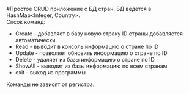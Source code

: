 #Простое CRUD приложение с БД стран.
БД ведется в HashMap<Integer, Country>.  
Спсок команд:  
* Create - добавляет в базу новую страку ID страны добавляется автоматически.
* Read - выводит в консоль информацию о стране по ID
* Update - позволяет обновить информацию о стране по ID
* Delete - удаляет из базы информацию о стране по ID
* ShowAll - выводит из базы информацию по всем странам
* exit - выход из программы

Команды не зависят от регистра.
